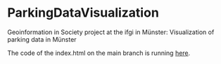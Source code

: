 # ParkingDataVisualization

Geoinformation in Society project at the ifgi in Münster: Visualization of parking data in Münster

The code of the index.html on the main branch is running [here](https://gins.christian-terbeck.de/).
